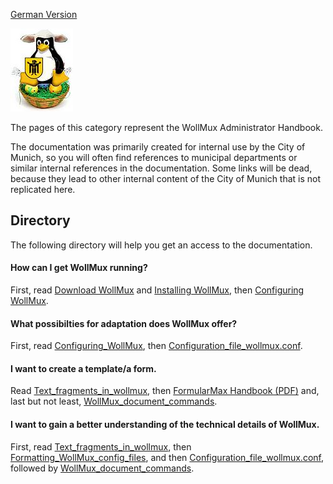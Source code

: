 [German Version](Handbuch_des_WollMux.md "wikilink")

![Eierlegender WollMux](100px-Wollmux.jpg "Eierlegender WollMux")

The pages of this category represent the WollMux Administrator Handbook.

The documentation was primarily created for internal use by the City of
Munich, so you will often find references to municipal departments or
similar internal references in the documentation. Some links will be
dead, because they lead to other internal content of the City of Munich
that is not replicated here.

Directory
---------

The following directory will help you get an access to the
documentation.

#### How can I get WollMux running?

First, read [Download WollMux](Download_WollMux.md "wikilink") and
[Installing WollMux](Installing_WollMux.md "wikilink"), then [Configuring WollMux](Configuring_WollMux.md "wikilink").

#### What possibilties for adaptation does WollMux offer?

First, read [Configuring\_WollMux](Configuring_WollMux.md "wikilink"), then
[Configuration\_file\_wollmux.conf](Configuration_file_wollmux_conf.md "wikilink").

#### I want to create a template/a form.

Read
[Text\_fragments\_in\_wollmux](Text_fragments_in_wollmux.md "wikilink"),
then [FormularMax Handbook
(PDF)](http://www.wollmux.net/files/FormularMax_Handbook_english.pdf)
and, last but not least,
[WollMux\_document\_commands](WollMux_document_commands.md "wikilink").

#### I want to gain a better understanding of the technical details of WollMux.

First, read
[Text\_fragments\_in\_wollmux](Text_fragments_in_wollmux.md "wikilink"),
then
[Formatting\_WollMux\_config\_files](Formatting_WollMux_config_files.md "wikilink"),
and then
[Configuration\_file\_wollmux.conf](Configuration_file_wollmux_conf.md "wikilink"),
followed by
[WollMux\_document\_commands](WollMux_document_commands.md "wikilink").
